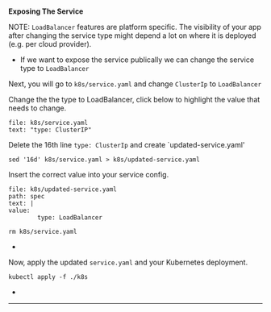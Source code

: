 
### 
**Exposing The Service**

NOTE: `LoadBalancer` features are platform specific. The visibility of your app after changing the service type might depend a lot on where it is deployed (e.g. per cloud provider).


*   If we want to expose the service publically we can change the service type to `LoadBalancer`

Next, you will go to `k8s/service.yaml` and change `ClusterIp` to `LoadBalancer`

Change the the type to LoadBalancer, click below to highlight the value that needs to change.
```editor:select-matching-text
file: k8s/service.yaml
text: "type: ClusterIP"
```

Delete the 16th line `type: ClusterIp` and create `updated-service.yaml'
```execute-1
sed '16d' k8s/service.yaml > k8s/updated-service.yaml
```

Insert the correct value into your service config.
```editor:insert-value-into-yaml
file: k8s/updated-service.yaml
path: spec
text: |
value:
        type: LoadBalancer

```

```execute-1
rm k8s/service.yaml
```

*   

Now, apply the updated `service.yaml` and your Kubernetes deployment.
```execute-1
kubectl apply -f ./k8s
```

*   



---


